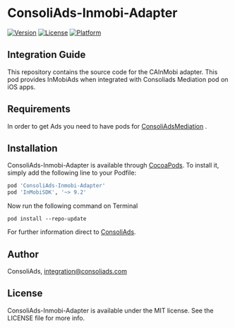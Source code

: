 # ConsoliAds-Inmobi-Adapter


[![Version](https://img.shields.io/cocoapods/v/ConsoliAds-Inmobi-Adapter.svg?style=flat)](https://cocoapods.org/pods/ConsoliAds-Inmobi-Adapter)
[![License](https://img.shields.io/cocoapods/l/ConsoliAds-Inmobi-Adapter.svg?style=flat)](https://cocoapods.org/pods/ConsoliAds-Inmobi-Adapter)
[![Platform](https://img.shields.io/cocoapods/p/ConsoliAds-Inmobi-Adapter.svg?style=flat)](https://cocoapods.org/pods/ConsoliAds-Inmobi-Adapter)

## Integration Guide 

This repository contains the source code for the CAInMobi adapter. This pod provides InMobiAds when integrated with Consoliads Mediation pod on iOS apps.


## Requirements

In order to get Ads you need to have pods for [ConsoliAdsMediation](https://github.com/IntegrationConsoliAds/ConsoliAds-Mediation) .


## Installation

ConsoliAds-Inmobi-Adapter is available through [CocoaPods](https://cocoapods.org). To install
it, simply add the following line to your Podfile:

```ruby
pod 'ConsoliAds-Inmobi-Adapter'
pod 'InMobiSDK', '~> 9.2'
```
Now run the following command on Terminal

`pod install --repo-update` 

For further  information direct to [ConsoliAds](https://consoliads.com/knowledge-base-details/#developer-docs).


## Author

ConsoliAds, integration@consoliads.com

## License

ConsoliAds-Inmobi-Adapter is available under the MIT license. See the LICENSE file for more info.

